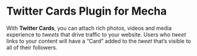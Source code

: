 Twitter Cards Plugin for Mecha
==============================

With **Twitter Cards**, you can attach rich photos, videos and media experience to _tweets_ that drive traffic to your website. Users who _tweet_ links to your content will have a “Card” added to the _tweet_ that’s visible to all of their followers.